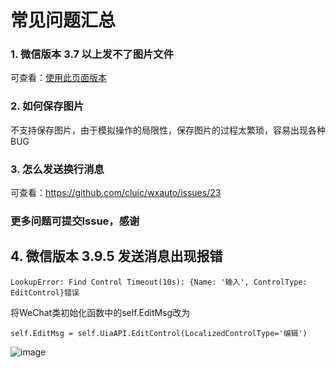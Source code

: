 # 常见问题汇总


### 1. 微信版本 3.7 以上发不了图片文件

可查看：[使用此页面版本](https://github.com/cluic/wxauto/tree/main/codes/v2)

### 2. 如何保存图片

不支持保存图片，由于模拟操作的局限性，保存图片的过程太繁琐，容易出现各种BUG

### 3. 怎么发送换行消息

可查看：https://github.com/cluic/wxauto/issues/23

### 更多问题可提交Issue，感谢

## 4. 微信版本 3.9.5 发送消息出现报错 
```LookupError: Find Control Timeout(10s): {Name: '输入', ControlType: EditControl}错误```

将WeChat类初始化函数中的self.EditMsg改为

```self.EditMsg = self.UiaAPI.EditControl(LocalizedControlType='编辑')```

![image](https://github.com/COCONUTwwater/wxauto/assets/53162890/82981822-2878-447a-805d-8389d643828a)

